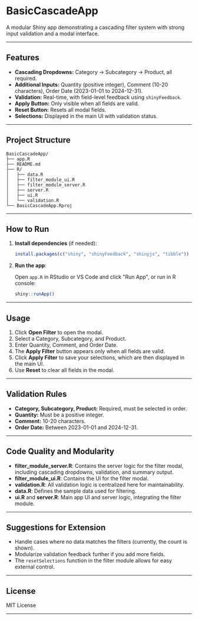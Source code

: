 # BasicCascadeApp

A modular Shiny app demonstrating a cascading filter system with strong input validation and a modal interface.

---

## Features

- **Cascading Dropdowns:** Category → Subcategory → Product, all required.
- **Additional Inputs:** Quantity (positive integer), Comment (10-20 characters), Order Date (2023-01-01 to 2024-12-31).
- **Validation:** Real-time, with field-level feedback using `shinyFeedback`.
- **Apply Button:** Only visible when all fields are valid.
- **Reset Button:** Resets all modal fields.
- **Selections:** Displayed in the main UI with validation status.

---

## Project Structure

```
BasicCascadeApp/
├── app.R
├── README.md
├── R/
│   ├── data.R
│   ├── filter_module_ui.R
│   ├── filter_module_server.R
│   ├── server.R
│   ├── ui.R
│   └── validation.R
└── BasicCascadeApp.Rproj
```

---

## How to Run

1. **Install dependencies** (if needed):

    ```r
    install.packages(c("shiny", "shinyFeedback", "shinyjs", "tibble"))
    ```

2. **Run the app**:

    Open `app.R` in RStudio or VS Code and click "Run App", or run in R console:

    ```r
    shiny::runApp()
    ```

---

## Usage

1. Click **Open Filter** to open the modal.
2. Select a Category, Subcategory, and Product.
3. Enter Quantity, Comment, and Order Date.
4. The **Apply Filter** button appears only when all fields are valid.
5. Click **Apply Filter** to save your selections, which are then displayed in the main UI.
6. Use **Reset** to clear all fields in the modal.

---

## Validation Rules

- **Category, Subcategory, Product:** Required, must be selected in order.
- **Quantity:** Must be a positive integer.
- **Comment:** 10-20 characters.
- **Order Date:** Between 2023-01-01 and 2024-12-31.

---

## Code Quality and Modularity

- **filter_module_server.R**: Contains the server logic for the filter modal, including cascading dropdowns, validation, and summary output.
- **filter_module_ui.R**: Contains the UI for the filter modal.
- **validation.R**: All validation logic is centralized here for maintainability.
- **data.R**: Defines the sample data used for filtering.
- **ui.R** and **server.R**: Main app UI and server logic, integrating the filter module.

---

## Suggestions for Extension

- Handle cases where no data matches the filters (currently, the count is shown).
- Modularize validation feedback further if you add more fields.
- The `resetSelections` function in the filter module allows for easy external control.

---

## License

MIT License

---